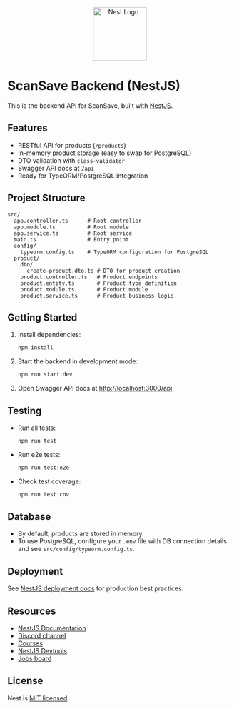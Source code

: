<p align="center">
  <a href="http://nestjs.com/" target="blank"><img src="https://nestjs.com/img/logo-small.svg" width="120" alt="Nest Logo" /></a>
</p>

# ScanSave Backend (NestJS)

This is the backend API for ScanSave, built with [NestJS](https://nestjs.com/).

## Features

- RESTful API for products (`/products`)
- In-memory product storage (easy to swap for PostgreSQL)
- DTO validation with `class-validator`
- Swagger API docs at `/api`
- Ready for TypeORM/PostgreSQL integration

## Project Structure

```
src/
  app.controller.ts      # Root controller
  app.module.ts          # Root module
  app.service.ts         # Root service
  main.ts                # Entry point
  config/
    typeorm.config.ts    # TypeORM configuration for PostgreSQL
  product/
    dto/
      create-product.dto.ts # DTO for product creation
    product.controller.ts   # Product endpoints
    product.entity.ts       # Product type definition
    product.module.ts       # Product module
    product.service.ts      # Product business logic
```

## Getting Started

1. Install dependencies:
   ```bash
   npm install
   ```

2. Start the backend in development mode:
   ```bash
   npm run start:dev
   ```

3. Open Swagger API docs at [http://localhost:3000/api](http://localhost:3000/api)

## Testing

- Run all tests:
  ```bash
  npm run test
  ```
- Run e2e tests:
  ```bash
  npm run test:e2e
  ```
- Check test coverage:
  ```bash
  npm run test:cov
  ```

## Database

- By default, products are stored in memory.
- To use PostgreSQL, configure your `.env` file with DB connection details and see `src/config/typeorm.config.ts`.

## Deployment

See [NestJS deployment docs](https://docs.nestjs.com/deployment) for production best practices.

## Resources

- [NestJS Documentation](https://docs.nestjs.com)
- [Discord channel](https://discord.gg/G7Qnnhy)
- [Courses](https://courses.nestjs.com/)
- [NestJS Devtools](https://devtools.nestjs.com)
- [Jobs board](https://jobs.nestjs.com)

## License

Nest is [MIT licensed](https://github.com/nestjs/nest/blob/master/LICENSE).
